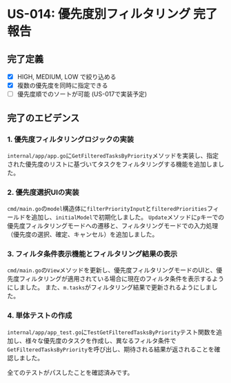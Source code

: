 # US-014: 優先度別フィルタリング 完了報告

## 完了定義

- [x] HIGH, MEDIUM, LOW で絞り込める
- [x] 複数の優先度を同時に指定できる
- [ ] 優先度順でのソートが可能 (US-017で実装予定)

## 完了のエビデンス

### 1. 優先度フィルタリングロジックの実装

`internal/app/app.go`に`GetFilteredTasksByPriority`メソッドを実装し、指定された優先度のリストに基づいてタスクをフィルタリングする機能を追加しました。

### 2. 優先度選択UIの実装

`cmd/main.go`の`model`構造体に`filterPriorityInput`と`filteredPriorities`フィールドを追加し、`initialModel`で初期化しました。
`Update`メソッドに`p`キーでの優先度フィルタリングモードへの遷移と、フィルタリングモードでの入力処理（優先度の選択、確定、キャンセル）を追加しました。

### 3. フィルタ条件表示機能とフィルタリング結果の表示

`cmd/main.go`の`View`メソッドを更新し、優先度フィルタリングモードのUIと、優先度フィルタリングが適用されている場合に現在のフィルタ条件を表示するようにしました。
また、`m.tasks`がフィルタリング結果で更新されるようにしました。

### 4. 単体テストの作成

`internal/app/app_test.go`に`TestGetFilteredTasksByPriority`テスト関数を追加し、様々な優先度のタスクを作成し、異なるフィルタ条件で`GetFilteredTasksByPriority`を呼び出し、期待される結果が返されることを確認しました。

全てのテストがパスしたことを確認済みです。